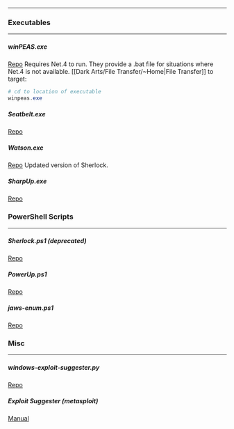 -- -
### Executables
-- -
##### winPEAS.exe
[Repo](https://github.com/peass-ng/PEASS-ng/tree/master/winPEAS)
Requires Net.4 to run. They provide a .bat file for situations where Net.4 is not available.
[[Dark Arts/File Transfer/~Home|File Transfer]] to target:
```powershell
# cd to location of executable
winpeas.exe
```
##### Seatbelt.exe
[Repo](https://github.com/GhostPack/Seatbelt)
##### Watson.exe
[Repo](https://github.com/rasta-mouse/Watson)
Updated version of Sherlock. 
##### SharpUp.exe
[Repo](https://github.com/GhostPack/SharpUp)
### PowerShell Scripts
-- -
##### Sherlock.ps1 (deprecated)
[Repo](https://github.com/rasta-mouse/Sherlock)
##### PowerUp.ps1
[Repo](https://github.com/PowerShellMafia/PowerSploit/tree/master/Privesc)
##### jaws-enum.ps1
[Repo](https://github.com/411Hall/JAWS)
### Misc
-- -
##### windows-exploit-suggester.py
[Repo](https://github.com/AonCyberLabs/Windows-Exploit-Suggester)
##### Exploit Suggester (metasploit)
[Manual](https://www.rapid7.com/blog/post/2015/08/11/metasploit-local-exploit-suggester-do-less-get-more/)